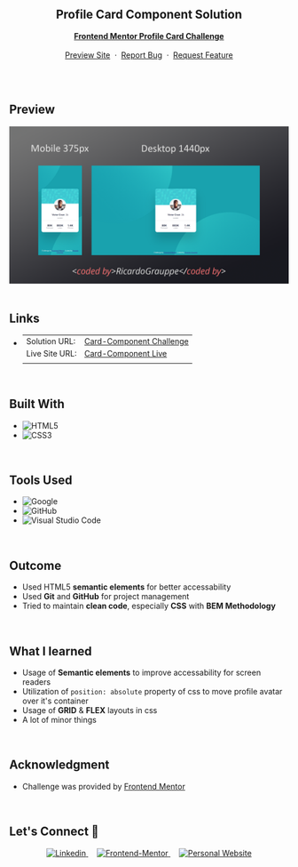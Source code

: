 <div align="center">


  <h2 align="center">Profile Card Component Solution</h2>
  <p align="center">
    <a href="https://www.frontendmentor.io/challenges/profile-card-component-cfArpWshJ" target="_blank"><strong>Frontend Mentor Profile Card Challenge</strong></a>
    <br />
    <br />
    <a href="https://ricardograuppe.github.io/Card-Component/" target="_blank">Preview Site</a>
    &nbsp;·&nbsp;
    <a href="https://github.com/RicardoGrauppe/Card-Component/issues" target="_blank">Report Bug</a>
    &nbsp;·&nbsp;
    <a href="https://github.com/RicardoGrauppe/Card-Component/issues" target="_blank">Request Feature</a>
  </p>
</div>

<br />

<br>

## **Preview**

<div align='center'>
<img src='./design/My Solution.png' alt='Profile preview card solution cover image'>
</div>


<br>

## **Links**

- |||
  | :----- | :----- |
  | Solution URL: | [Card-Component Challenge](https://www.frontendmentor.io/solutions/cardcomponent-i1784iQUSi) |
  | Live Site URL: | [Card-Component Live](https://ricardograuppe.github.io/Card-Component/) |
  |||

<br>

## **Built With**

- ![HTML5](https://img.shields.io/badge/html5-%23E34F26.svg?style=for-the-badge&logo=html5&logoColor=white)   
- ![CSS3](https://img.shields.io/badge/css3-%231572B6.svg?style=for-the-badge&logo=css3&logoColor=white)   


<br>

## **Tools Used**

- ![Google](https://img.shields.io/badge/google-DA4437?style=for-the-badge&logo=google&logoColor=white)
- ![GitHub](https://img.shields.io/badge/github-0D1117.svg?style=for-the-badge&logo=github&logoColor=white)  
- ![Visual Studio Code](https://img.shields.io/badge/Visual%20Studio%20Code-0078d7.svg?style=for-the-badge&logo=visual-studio-code&logoColor=white)   

<br>

## **Outcome**

* Used HTML5 **semantic elements** for better accessability
* Used **Git** and **GitHub** for project management
* Tried to maintain **clean code**, especially **CSS** with **BEM Methodology**

<br>

## **What I learned**

* Usage of **Semantic elements** to improve accessability for screen readers
* Utilization of `position: absolute` property of css to move profile avatar over it's container
* Usage of **GRID** & **FLEX** layouts in css
* A lot of minor things

<br>

## **Acknowledgment**

* Challenge was provided by [Frontend Mentor](https://www.frontendmentor.io)

<br>

## **Let's Connect 👋**

<div align=center>

  <a href="https://www.linkedin.com/in/ricardo-grauppe-881bb6251/" target="_blank">
    <img src="https://img.shields.io/badge/linkedin%20Profile-%2300acee.svg?color=405DE6&style=for-the-badge&logo=linkedin&logoColor=white" alt=Linkedin>
  </a>&nbsp;&nbsp;&nbsp;

  <a href="https://www.frontendmentor.io/profile/RicardoGrauppe" target="_blank">
    <img src="https://img.shields.io/badge/FEM%20Profile-f8f9f8?style=for-the-badge&logo=Frontend-Mentor&logoColor=black" alt="Frontend-Mentor">
  </a> &nbsp;&nbsp;&nbsp;

  <a href="https://github.com/RicardoGrauppe" target="_blank">
    <img src="https://img.shields.io/badge/Github%20Profile-131313?style=for-the-badge&logo=github&logoColor=white" alt="Personal Website">
  </a>

</div>